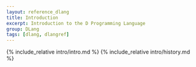 ```yaml
---
layout: reference_dlang
title: Introduction
excerpt: Introduction to the D Programming Language
group: DLang
tags: [dlang, dlangref]
---
```


{% include_relative intro/intro.md %}
{% include_relative intro/history.md %}
